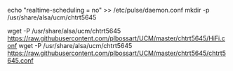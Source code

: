 echo "realtime-scheduling = no" >> /etc/pulse/daemon.conf
mkdir -p /usr/share/alsa/ucm/chtrt5645

wget -P /usr/share/alsa/ucm/chtrt5645 https://raw.githubusercontent.com/plbossart/UCM/master/chtrt5645/HiFi.conf
wget -P /usr/share/alsa/ucm/chtrt5645 https://raw.githubusercontent.com/plbossart/UCM/master/chtrt5645/chtrt5645.conf
